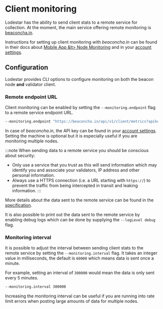 # Client monitoring

Lodestar has the ability to send client stats to a remote service for collection.
At the moment, the main service offering remote monitoring is [beaconcha.in](https://beaconcha.in/).

Instructions for setting up client monitoring with _beaconcha.in_ can be found in their docs about
[Mobile App &lt&gt; Node Monitoring](https://kb.beaconcha.in/beaconcha.in-explorer/mobile-app-less-than-greater-than-beacon-node)
and in your [account settings](https://beaconcha.in/user/settings#app).

## Configuration

Lodestar provides CLI options to configure monitoring on both the beacon node **and** validator client.

### Remote endpoint URL

Client monitoring can be enabled by setting the `--monitoring.endpoint` flag to a remote service endpoint URL.

```bash
--monitoring.endpoint "https://beaconcha.in/api/v1/client/metrics?apikey={apikey}&machine={machineName}"
```

In case of _beaconcha.in_, the API key can be found in your [account settings](https://beaconcha.in/user/settings#api).
Setting the machine is optional but it is especially useful if you are monitoring multiple nodes.

:::note
When sending data to a remote service you should be conscious about security:

- Only use a service that you trust as this will send information which may identify you
  and associate your validators, IP address and other personal information.
- Always use a HTTPS connection (i.e. a URL starting with `https://`) to prevent the traffic
  from being intercepted in transit and leaking information.
:::

More details about the data sent to the remote service can be found in the [specification](https://docs.google.com/document/d/1qPWAVRjPCENlyAjUBwGkHMvz9qLdd_6u9DPZcNxDBpc).

It is also possible to print out the data sent to the remote service by enabling debug logs which can be done by supplying the `--logLevel debug` flag.

### Monitoring interval

It is possible to adjust the interval between sending client stats to the remote service by setting the `--monitoring.interval` flag.
It takes an integer value in milliseconds, the default is `60000` which means data is sent once a minute.

For example, setting an interval of `300000` would mean the data is only sent every 5 minutes.

```bash
--monitoring.interval 300000
```

Increasing the monitoring interval can be useful if you are running into rate limit errors when posting large amounts of data for multiple nodes.
